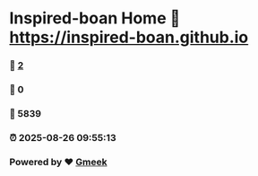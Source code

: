 # Inspired-boan Home :link: https://inspired-boan.github.io 
### :page_facing_up: [2](https://inspired-boan.github.io/tag.html) 
### :speech_balloon: 0 
### :hibiscus: 5839 
### :alarm_clock: 2025-08-26 09:55:13 
### Powered by :heart: [Gmeek](https://github.com/Meekdai/Gmeek)
